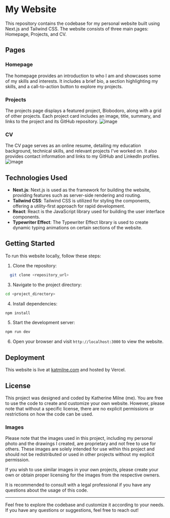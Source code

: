 # My Website

This repository contains the codebase for my personal website built using Next.js and Tailwind CSS. The website consists of three main pages: Homepage, Projects, and CV.

## Pages

### Homepage

The homepage provides an introduction to who I am and showcases some of my skills and interests. It includes a brief bio, a section highlighting my skills, and a call-to-action button to explore my projects.


### Projects

The projects page displays a featured project, Blobodoro, along with a grid of other projects. Each project card includes an image, title, summary, and links to the project and its GitHub repository.
![image](https://github.com/katmilne/katmilne.com-nextjs/assets/93844865/170c223f-cfcc-48b7-859b-1b4e577225f2)


### CV

The CV page serves as an online resume, detailing my education background, technical skills, and relevant projects I've worked on. It also provides contact information and links to my GitHub and LinkedIn profiles.
![image](https://github.com/katmilne/katmilne.com-nextjs/assets/93844865/aa1b3e78-05cb-45d5-b5b1-7fa85997302b)


## Technologies Used

- **Next.js**: Next.js is used as the framework for building the website, providing features such as server-side rendering and routing.
- **Tailwind CSS**: Tailwind CSS is utilized for styling the components, offering a utility-first approach for rapid development.
- **React**: React is the JavaScript library used for building the user interface components.
- **Typewriter Effect**: The Typewriter Effect library is used to create dynamic typing animations on certain sections of the website.

## Getting Started

To run this website locally, follow these steps:

1. Clone the repository:
```bash
  git clone <repository_url>
```
3. Navigate to the project directory:
  ```bash
  cd <project_directory>
```
4. Install dependencies:
  ```bash
  npm install
```
5. Start the development server:
  ```bash
  npm run dev
```

6. Open your browser and visit `http://localhost:3000` to view the website.

## Deployment

This website is live at [katmilne.com](https://katmilne.com) and hosted by Vercel.

## License

This project was designed and coded by Katherine Milne (me). You are free to use the code to create and customize your own website. However, please note that without a specific license, there are no explicit permissions or restrictions on how the code can be used.

### Images

Please note that the images used in this project, including my personal photo and the drawings I created, are proprietary and not free to use for others. These images are solely intended for use within this project and should not be redistributed or used in other projects without my explicit permission.

If you wish to use similar images in your own projects, please create your own or obtain proper licensing for the images from the respective owners.

It is recommended to consult with a legal professional if you have any questions about the usage of this code.



---

Feel free to explore the codebase and customize it according to your needs. If you have any questions or suggestions, feel free to reach out!

